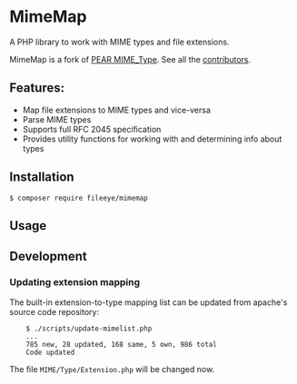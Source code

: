 # MimeMap
A PHP library to work with MIME types and file extensions.

MimeMap is a fork of [PEAR MIME_Type](https://github.com/pear/MIME_Type). See all
the [contributors](https://github.com/pear/MIME_Type/graphs/contributors).


## Features:

- Map file extensions to MIME types and vice-versa
- Parse MIME types
- Supports full RFC 2045 specification
- Provides utility functions for working with and determining info about types


## Installation

```
$ composer require fileeye/mimemap
```


## Usage


## Development


### Updating extension mapping

The built-in extension-to-type mapping list can be updated from apache's source
code repository:

```
    $ ./scripts/update-mimelist.php
    ...
    785 new, 28 updated, 168 same, 5 own, 986 total
    Code updated
```

The file ```MIME/Type/Extension.php``` will be changed now.
